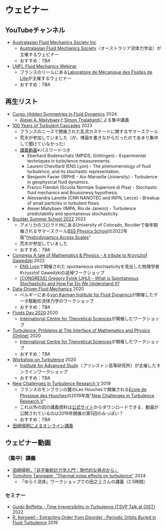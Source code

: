 # ウェビナー

## YouTubeチャンネル

- [Australasian Fluid Mechanics Society Inc](https://www.youtube.com/@australasianfluidmechanics6391)
  - [Australasian Fluid Mechanics Society](https://www.afms.org.au/)（オーストラリア流体力学会）が主催するウェビナー
  - おすすめ：_TBA_
- [LMFL Fluid Mechanics Webinar](https://www.youtube.com/@lmflfluidmechanicswebinar2801)
  - フランスのリールにある[Laboratoire de Mécanique des Fluides de Lille](https://lmfl.cnrs.fr/)が主催するウェビナー
  - おすすめ：_TBA_

## 再生リスト

- [Curso: Hidden Symmetries in Fluid Dynamics](https://www.youtube.com/playlist?list=PLo4jXE-LdDTQvCiCQ_KeJWeiiHzfxesSH) 2024
  - [Alexei A. Mailybaev](https://alexei.impa.br/)と[Simon Thalabard](https://sites.google.com/site/simthalabard/)による集中講義
- [100 Years of Turbulent Cascades](https://univ-cotedazur.eu/events/turbulence-semester/summer-school) 2023
  - フランスのニースで開催された乱流カスケードに関するサマースクール
  - 荒木が参加していました（が，博論を書きながらだったのであまり集中して聞けていなかった）
  - [講義動画](https://mycore.core-cloud.net/index.php/s/7vAm99IV3RDl3tn)※パスワードつき
    - Eberhard Bodenschatz (MPIDS, Göttingen) - Experimental techniques in turbulence measurements.
    - Laurent Chevillard (ENS Lyon) - The phenomenology of fluid turbulence, and its stochastic representation.
    - Benjamin Favier (IRPHE - Aix-Marseille University) - Turbulence in geophysical fluid dynamics.
    - Franco Flandoli (Scuola Normale Superiore di Pisa) - Stochastic fluid mechanics and Boussinesq hypothesis.
    - Alessandra Lanotte (CNR NANOTEC and INFN, Lecce) - Breakup of small particles in turbulent flows.
    - Alexei Mailybaev (IMPA, Rio de Janeiro) - Turbulence predictability and spontaneous stochasticity.
- [Boulder Summer School 2022](https://www.youtube.com/playlist?list=PL8mMEmoXNBfaFV2wA4lDD7j_f2l7BTYIV) 2022
  - アメリカのコロラド州にあるUniversity of Colorado, Boulderで毎年開催されるサマースクール[BSS Physics School](https://boulderschool.yale.edu/)の2022年版"[Hydrodynamics Across Scales](https://boulderschool.yale.edu/2022/boulder-school-2022)"
  - 荒木が参加していました
  - おすすめ：_TBA_
- [Congress A tale of Mathematics & Physics - A tribute to Krzysztof Gawedzki](https://www.youtube.com/playlist?list=PLLsRJsYVVgsN_AgXJJ0GmmAwi1A07_Rat) 2022
  - [ENS Lyon](https://www.ens-lyon.fr/en/)で開催された spontaneous stochasticityを見出した物理学者Krzysztof Gawedzkiの追悼ワークショップ
  - [[CONGRESS] Gregory Eyink (JHU) - What is Spontaneous Stochasticity and How Far Do We Understand It?](https://youtu.be/L-pTgI0ygxI?si=DUHgvVaiYHFaCRPs)
- [Data-Driven Fluid Mechanics](https://www.youtube.com/playlist?list=PLKCfRadWZy1w7O6B0NnvZpaCy9Kp6zmwC) 2020
  - ベルギーにある[von Karman Institute for Fluid Dynamics](https://www.vki.ac.be/)が開催したデータ駆動形流体力学のワークショップ
  - おすすめ：_TBA_
- [Fluids Day 2020](https://www.youtube.com/playlist?list=PL04QVxpjcnjjeIf7nQyd1CBXgP_PxqwTc) 2020
  - [International Centre for Theoretical Sciences](https://www.icts.res.in/)が開催したワークショップ
- [Turbulence: Problems at The Interface of Mathematics and Physics (Online)](https://www.youtube.com/playlist?list=PL04QVxpjcnjiPcslEk4LiGJQv7c20pwn6) 2020
  - [International Centre for Theoretical Sciences](https://www.icts.res.in/)が開催したワークショップ
  - おすすめ：_TBA_
- [Workshop on Turbulence](https://www.youtube.com/playlist?list=PLdDZb3TwJPZ6ZGs1PeZXeRywpffWH9NVZ) 2020
  - [Institute for Advanced Study](https://www.ias.edu/)（プリンストン高等研究所）が主催したオンラインワークショップ
  - おすすめ：_TBA_
- [New Challenges in Turbulence Research V](https://www.youtube.com/playlist?list=PLo9ufcrEqwWFN9bB03xKpwQKeWRKWDMFT) 2019
  - フランスのモンブランの麓のLes Houchesで開催される[Ecole de Physique des Houches](https://www.houches-school-physics.com/ecole-de-physique-des-houches/home-ecole-les-houches-1066564.kjsp)の2019年版"[New Challenges in Turbulence Research V](https://nctr.eu/index.php/en/2019-edition/96-program-speakers-2019)"
  - これ以外の回の講義資料は[公式サイト](https://nctr.eu/index.php/en/)からダウンロードできる．動画が公開されているのは2019年開催の第5回のみっぽい？
  - おすすめ：_TBA_
- [田崎晴明によるオンライン講義](https://www.gakushuin.ac.jp/~881791/OL/indexJ.html)

## ウェビナー動画

### （集中）講義

- [田崎晴明，「非平衡統計力学入門：現代的な視点から」](https://www.gakushuin.ac.jp/~881791/OL/ne/j/index.html)
- [Tomohiro Tanogami, "Thermal noise effects on turbulence"](https://www2.yukawa.kyoto-u.ac.jp/~hydro-2024/program.html) 2024
  - 「ゆらぐ流体」ワークショップでの田之上さんの講義（2.5時間）

### セミナー

- [Guido Boffetta - Time Irreversibility in Turbulence (TSVP Talk at OIST)](https://youtu.be/Tpe3h3QsXK0?si=2b6FdYcfNWauUxvu) 2022
- [R. Kerswell - Extracting Order from Disorder : Periodic Orbits Buried in Fluid Turbulence](https://youtu.be/xh-beI4SMEg?si=HjkEaDvtjw4YhuL7) 2019
